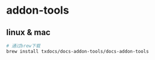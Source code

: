 # addon-tools


## linux & mac
```bash
# 通过brew下载
brew install txdocs/docs-addon-tools/docs-addon-tools  
